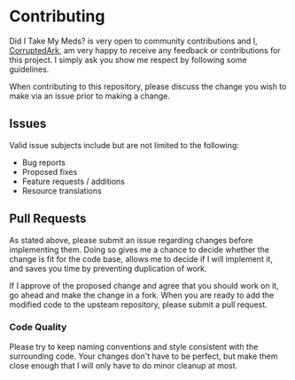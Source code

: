 # Contributing
Did I Take My Meds? is very open to community contributions and I, [CorruptedArk](https://github.com/CorruptedArk), am very happy to receive any feedback or contributions for this project. I simply ask you show me respect by following some guidelines.

When contributing to this repository, please discuss the change you wish to make via an issue prior to making a change.

## Issues
Valid issue subjects include but are not limited to the following:

- Bug reports
- Proposed fixes
- Feature requests / additions
- Resource translations

## Pull Requests
As stated above, please submit an issue regarding changes before implementing them. Doing so gives me a chance to decide whether the change is fit for the code base, allows me to decide if I will implement it, and saves you time by preventing duplication of work.

If I approve of the proposed change and agree that you should work on it, go ahead and make the change in a fork. When you are ready to add the modified code to the upsteam repository, please submit a pull request. 

### Code Quality
Please try to keep naming conventions and style consistent with the surrounding code. Your changes don't have to be perfect, but make them close enough that I will only have to do minor cleanup at most.

